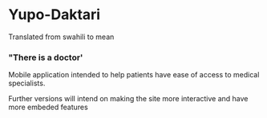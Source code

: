 # Yupo-Daktari
Translated from swahili to mean 
### "There is a doctor'  
Mobile application intended to help patients have ease of access to medical specialists.  

Further versions will intend on making the site more interactive and have more embeded features
